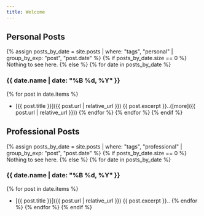 ```yaml
---
title: Welcome
---
```


## Personal Posts 
{% assign posts_by_date = site.posts | where: "tags", "personal" | group_by_exp: "post", "post.date" %}
{% if posts_by_date.size == 0 %}
Nothing to see here.
{% else %}
{% for date in posts_by_date %}
### {{ date.name | date: "%B %d, %Y" }}
{% for post in date.items %}
- [{{ post.title }}]({{ post.url | relative_url }})
{{ post.excerpt }}..([more]({{ post.url | relative_url }}))
{% endfor %}
{% endfor %}
{% endif %}


## Professional Posts
{% assign posts_by_date = site.posts | where: "tags", "professional" | group_by_exp: "post", "post.date" %}
{% if posts_by_date.size == 0 %}
Nothing to see here.
{% else %}
{% for date in posts_by_date %}
### {{ date.name | date: "%B %d, %Y" }}
{% for post in date.items %}
- [{{ post.title }}]({{ post.url | relative_url }})
{{ post.excerpt }}..
{% endfor %}
{% endfor %}
{% endif %}